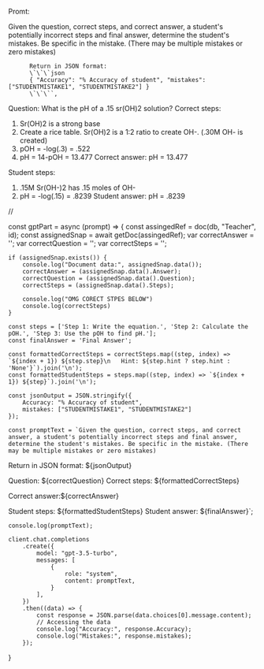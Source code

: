 Promt:

Given the question, correct steps, and correct answer, a student's potentially incorrect steps and final answer, determine the student's mistakes. Be specific in the mistake. (There may be multiple mistakes or zero mistakes)


          Return in JSON format:
          \`\`\`json
          { "Accuracy": "% Accuracy of student", "mistakes": ["STUDENTMISTAKE1", "STUDENTMISTAKE2"] }
          \`\`\``,

Question: What is the pH of a .15 sr(OH)2 solution?
Correct steps:
1) Sr(OH)2 is a strong base
2) Create a rice table. Sr(OH)2 is a 1:2 ratio to create OH-. (.30M OH- is created)
3) pOH = -log(.3) = .522
3) pH = 14-pOH = 13.477
Correct answer: pH = 13.477

Student steps:
1) .15M Sr(OH-)2 has .15 moles of OH-
2) pH = -log(.15) = .8239
Student answer: pH = .8239




//


const gptPart = async (prompt) => {
    const assingedRef = doc(db, "Teacher", id);
    const assignedSnap = await getDoc(assingedRef);
    var correctAnswer = '';
    var correctQuestion = '';
    var correctSteps = '';

    if (assignedSnap.exists()) {
        console.log("Document data:", assignedSnap.data());
        correctAnswer = (assignedSnap.data().Answer);
        correctQuestion = (assignedSnap.data().Question);
        correctSteps = (assignedSnap.data().Steps);

        console.log("OMG CORECT STPES BELOW")
        console.log(correctSteps)
    }

    const steps = ['Step 1: Write the equation.', 'Step 2: Calculate the pOH.', 'Step 3: Use the pOH to find pH.'];
    const finalAnswer = 'Final Answer';

    const formattedCorrectSteps = correctSteps.map((step, index) => `${index + 1}) ${step.step}\n   Hint: ${step.hint ? step.hint : 'None'}`).join('\n');
    const formattedStudentSteps = steps.map((step, index) => `${index + 1}) ${step}`).join('\n');

    const jsonOutput = JSON.stringify({
        Accuracy: "% Accuracy of student",
        mistakes: ["STUDENTMISTAKE1", "STUDENTMISTAKE2"]
    });

    const promptText = `Given the question, correct steps, and correct answer, a student's potentially incorrect steps and final answer, determine the student's mistakes. Be specific in the mistake. (There may be multiple mistakes or zero mistakes)

Return in JSON format:
${jsonOutput}

Question: ${correctQuestion}
Correct steps:
${formattedCorrectSteps}

Correct answer:${correctAnswer}

Student steps:
${formattedStudentSteps}
Student answer: ${finalAnswer}`;

    console.log(promptText);

    client.chat.completions
        .create({
            model: "gpt-3.5-turbo",
            messages: [
                {
                    role: "system",
                    content: promptText,
                }
            ],
        })
        .then((data) => {
            const response = JSON.parse(data.choices[0].message.content);
            // Accessing the data
            console.log("Accuracy:", response.Accuracy);
            console.log("Mistakes:", response.mistakes);
        });
}



